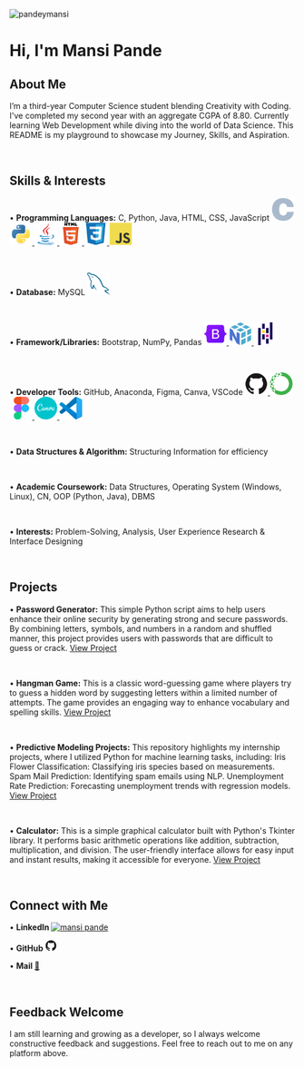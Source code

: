<p align="left"> <img src="https://komarev.com/ghpvc/?username=pandeymansi&label=Profile%20views&color=0e75b6&style=flat" alt="pandeymansi" /> </p>

<h1 align="left">Hi, I'm Mansi Pande</h1>
<h2 align="left">About Me</h2>
<p>I’m a third-year Computer Science student blending Creativity with Coding. I've completed my second year with an aggregate CGPA of 8.80. Currently learning Web Development while diving into the world of Data Science. This README is my playground to showcase my Journey, Skills, and Aspiration.</p><br>

<!-- <img align="right" alt="coding" width="400" src="https://user-images.githubusercontent.com/55389276/140866485-8fb1c876-9a8f-4d6a-98dc-08c4981eaf70.gif"> -->

<h2 align="left">Skills & Interests</h2>

<p>
  • <strong>Programming Languages:</strong> C, Python, Java, HTML, CSS, JavaScript
  <a href="https://www.cprogramming.com/" target="_blank" rel="noreferrer">
    <img src="https://raw.githubusercontent.com/devicons/devicon/master/icons/c/c-original.svg" alt="C" width="40" height="40"/> 
  </a>
  <a href="https://www.python.org" target="_blank" rel="noreferrer">
    <img src="https://raw.githubusercontent.com/devicons/devicon/master/icons/python/python-original.svg" alt="Python" width="40" height="40"/> 
  </a>
  <a href="https://www.oracle.com/java/technologies/javase-jdk11-downloads.html" target="_blank" rel="noreferrer">
    <img src="https://github.com/devicons/devicon/blob/master/icons/java/java-original.svg" alt="Java" width="40" height="40"/> 
  </a>
  <a href="https://www.w3.org/html/" target="_blank" rel="noreferrer">
    <img src="https://raw.githubusercontent.com/devicons/devicon/master/icons/html5/html5-original-wordmark.svg" alt="HTML" width="40" height="40"/> 
  </a>
  <a href="https://www.w3schools.com/css/" target="_blank" rel="noreferrer">
    <img src="https://github.com/devicons/devicon/blob/master/icons/css3/css3-original.svg" alt="CSS" width="40" height="40"/> 
  </a>
   <a href="https://www.w3schools.com/jsrEF/default.asp" target="_blank" rel="noreferrer">
    <img src="https://github.com/devicons/devicon/blob/master/icons/javascript/javascript-original.svg" alt="javascript" width="40" height="40"/> 
  </a>
</p><br>

<p align="left">
  • <strong>Database:</strong> MySQL
  <a href="https://www.mysql.com/" target="_blank">
    <img src="https://github.com/devicons/devicon/blob/master/icons/mysql/mysql-original.svg" alt="MySQL" width="40" height="40"/>
  </a>
</p><br>

<p align="left">
  • <strong>Framework/Libraries:</strong> Bootstrap, NumPy, Pandas
  <a href="https://getbootstrap.com/" target="_blank" rel="noreferrer">
    <img src="https://github.com/devicons/devicon/blob/master/icons/bootstrap/bootstrap-original.svg" alt="Bootstrap" width="40" height="40"/> 
  </a>
  <a href="https://numpy.org/" target="_blank" rel="noreferrer">
    <img src="https://github.com/devicons/devicon/blob/master/icons/numpy/numpy-original.svg" alt="NumPy" width="40" height="40"/> 
  </a>
  <a href="https://pandas.pydata.org/" target="_blank" rel="noreferrer">
    <img src="https://github.com/devicons/devicon/blob/master/icons/pandas/pandas-original.svg" alt="Pandas" width="40" height="40"/> 
  </a>
</p><br>

<p align="left">
  • <strong>Developer Tools:</strong> GitHub, Anaconda, Figma, Canva, VSCode
  <a href="#" target="_blank" rel="noreferrer">
    <img src="https://github.com/devicons/devicon/blob/master/icons/github/github-original.svg" alt="Github" width="40" height="40"/> 
  </a>
    <a href="#" target="_blank" rel="noreferrer">
      <img src="https://github.com/devicons/devicon/blob/master/icons/anaconda/anaconda-original.svg" alt="anaconda" width="40" height="40"/> 
   </a>
  <a href="#" target="_blank" rel="noreferrer">
      <img src="https://github.com/devicons/devicon/blob/master/icons/figma/figma-original.svg" alt="figma" width="40" height="40"/> 
   </a>
  <a href="#" target="_blank" rel="noreferrer">
      <img src="https://github.com/devicons/devicon/blob/master/icons/canva/canva-original.svg" alt="canva" width="40" height="40"/> 
   </a>
  <a href="#" target="_blank" rel="noreferrer">
      <img src="https://github.com/devicons/devicon/blob/master/icons/vscode/vscode-original.svg" alt="vscode" alt="vscode" width="40" height="40"/> 
   </a>
  </p><br>

<!--  <p align="left">
  • <strong>Competitive Programming:</strong>
    <img src="https://raw.githubusercontent.com/rahuldkjain/github-profile-readme-generator/master/src/images/icons/Social/leet-code.svg" alt="mansiprog6" height="30" width="40" />
    <a href="https://www.leetcode.com/mansiprog6" target="blank" rel="noreferrer">View Profile</a>
</a>
</p><br> -->

<p align="left">
  • <strong>Data Structures & Algorithm:</strong> Structuring Information for efficiency
 </a>
 </p><br>

 <p align="left">
   • <strong>Academic Coursework:</strong> Data Structures, Operating System (Windows, Linux), CN, OOP (Python, Java), DBMS
 </a>
 </p><br>

<p align="left">
  • <strong>Interests:</strong> Problem-Solving, Analysis, User Experience Research & Interface Designing
 </a>
 </p><br>

<h2 align="left">Projects</h2>
<p>
• <strong>Password Generator:</strong> This simple Python script aims to help users enhance their online security by generating strong and secure passwords. By combining letters, symbols, and numbers in a random and shuffled manner, this project provides users with passwords that are difficult to guess or crack. 
<a href="https://github.com/pandeymansi/Password_Generator">View Project</a>
</p><br>

<p>
  • <strong>Hangman Game:</strong> This is a classic word-guessing game where players try to guess a hidden word by suggesting letters within a limited number of attempts. The game provides an engaging way to enhance vocabulary and spelling skills.
  <a href="https://github.com/pandeymansi/Hangman_Project">View Project</a>
</p><br>

<p>
 • <strong>Predictive Modeling Projects:</strong> This repository highlights my internship projects, where I utilized Python for machine learning tasks, including:
 Iris Flower Classification: Classifying iris species based on measurements.
 Spam Mail Prediction: Identifying spam emails using NLP.
 Unemployment Rate Prediction: Forecasting unemployment trends with regression models.
  <a href="https://github.com/pandeymansi/OIBSIP-Oasis-Infobyte">View Project</a>
</p><br>

<p>
• <strong>Calculator:</strong> This is a simple graphical calculator built with Python's Tkinter library. It performs basic arithmetic operations like addition, subtraction, multiplication, and division. The user-friendly interface allows for easy input and instant results, making it accessible for everyone.
  <a href="https://github.com/pandeymansi/Pyton_Tkinter_Calculator">View Project</a>
</p><br>

<h2 align="left">Connect with Me</h2>
<p>
• <strong>LinkedIn </strong>
 <a href="https://www.linkedin.com/in/mansi-pande-483736253" target="_blank" rel="noreferrer">
   <img src="https://raw.githubusercontent.com/rahuldkjain/github-profile-readme-generator/master/src/images/icons/Social/linked-in-alt.svg" alt="mansi pande" height="20" width="20" /></a></p>

<p align="left">
• <strong>GitHub </strong>
<a href="https://github.com/pandeymansi" target="blank" rel="noreferrer">
<img src="https://github.com/devicons/devicon/blob/master/icons/github/github-original.svg" alt="pandeymansi" height="20" width="20"/>
</a></p>

<p align="left">
• <strong>Mail </strong>
 <a href="mailto:iampandeymansi@gmail.com" >📧
   <!--<img  src="C:\Users\sai\Downloads\email.png" alt="pandeymansi" height="30" width="40"/>
--> </a></p><br>
<h2 align="left">Feedback Welcome</h2>
<p>
I am still learning and growing as a developer, so I always welcome constructive feedback and suggestions. Feel free to reach out to me on any platform above.
</p>









